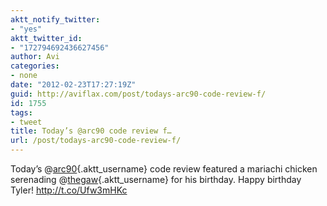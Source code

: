 ```yaml
---
aktt_notify_twitter:
- "yes"
aktt_twitter_id:
- "172794692436627456"
author: Avi
categories:
- none
date: "2012-02-23T17:27:19Z"
guid: http://aviflax.com/post/todays-arc90-code-review-f/
id: 1755
tags:
- tweet
title: Today’s @arc90 code review f…
url: /post/todays-arc90-code-review-f/
---
```

Today’s @[arc90](http://twitter.com/arc90){.aktt_username} code review featured a mariachi chicken serenading @[thegaw](http://twitter.com/thegaw){.aktt_username} for his birthday. Happy birthday Tyler! <a href="http://t.co/Ufw3mHKc" rel="nofollow">http://t.co/Ufw3mHKc</a>
